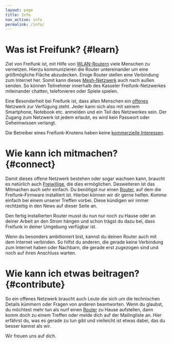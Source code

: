 ```yaml
---
layout: page
title: Info
nav_active: info
permalink: /info/
---
```


# Was ist Freifunk? {#learn}

Ziel von Freifunk ist, mit Hilfe von [WLAN-Routern](/info/router/) viele Menschen zu vernetzen.
Hierzu kommunizieren die Router untereinander um eine größmögliche Fläche abzudecken.
Einige Router stellen eine Verbindung zum Internet her.
Somit kann dieses [Mesh-Netzwerk](/info/mesh-netzwerk/) auch nach außen senden.
So können Teilnehmer innerhalb des Kasseler Freifunk-Netzwerkes miteinander chatten, telefonieren oder Spiele spielen.

Eine Besonderheit bei Freifunk ist, dass allen Menschen ein [offenes](/info/philosophie/) Netzwerk zur Verfügung steht.
Jeder kann sich also mit seinem Smartphone, Notebook etc. anmelden und ein Teil des Netzwerkes sein.
Der Zugang zum Netzwerk ist jedem erlaubt, es wird kein Passwort oder Geheimwissen verlangt.

Die Betreiber eines Freifunk-Knotens haben keine [kommerzielle Interessen](/info/philosophie/).

# Wie kann ich mitmachen? {#connect}

Damit dieses offene Netzwerk bestehen oder sogar wachsen kann, braucht es natürlich auch [Freiwillige](/info/freiwillige/), die dies ermöglichen.
Desweiteren ist das Mitmachen auch sehr einfach.
Du benötigst nur einen [Router](/info/router/), auf dem die Freifunk-Firmware installiert ist.
Hierbei können wir dir gerne helfen.
Komme einfach bei einem unserer Treffen vorbei.
Diese kündigen wir immer rechtzeitig in den News auf dieser Seite an.

Den fertig installierten Router musst du nun nur noch zu Hause oder an deiner Arbeit an den Strom hängen und schon trägst du dazu bei, dass Freifunk in deiner Umgebung verfügbar ist.

Wenn du besonders ambitioniert bist, kannst du deinen Router auch mit dem Internet verbinden.
So hilfst du anderen, die gerade keine Verbindung zum Internet haben oder Nachbarn, die gerade erst zugezogen sind und noch auf ihren Anschluss warten.

# Wie kann ich etwas beitragen? {#contribute}

So ein offenes Netzwerk braucht auch Leute die sich um die technischen Details kümmern oder Fragen von anderen beantworten.
Wenn du glaubst, du möchtest mehr tun als nurf einen [Router](/info/router/) zu Hause aufstellen, dann komm doch zu einem Treffen oder melde dich auf der Mailingliste an.
Hier erfährst du, was es gerade zu tun gibt und vielleicht ist etwas dabei, das du besser kannst als wir.

Wir freuen uns auf dich.
